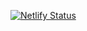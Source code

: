[![Netlify Status](https://api.netlify.com/api/v1/badges/1ae4ccab-d05b-4d5f-8b8e-9ed6f792a37b/deploy-status)](https://app.netlify.com/sites/tam11a/deploys)
